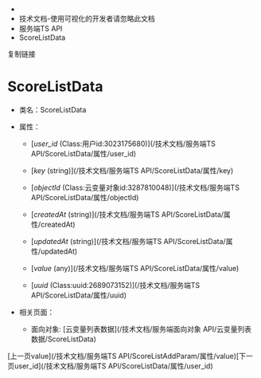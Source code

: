   * [](/)
  * 技术文档-使用可视化的开发者请忽略此文档
  * 服务端TS API
  * ScoreListData

复制链接

# ScoreListData

  * 类名：ScoreListData

  * 属性：

    * [_user_id_ (Class:用户id:3023175680)](/技术文档/服务端TS API/ScoreListData/属性/user_id)

    * [_key_ (string)](/技术文档/服务端TS API/ScoreListData/属性/key)

    * [_objectId_ (Class:云变量对象id:3287810048)](/技术文档/服务端TS API/ScoreListData/属性/objectId)

    * [_createdAt_ (string)](/技术文档/服务端TS API/ScoreListData/属性/createdAt)

    * [_updatedAt_ (string)](/技术文档/服务端TS API/ScoreListData/属性/updatedAt)

    * [_value_ (any)](/技术文档/服务端TS API/ScoreListData/属性/value)

    * [_uuid_ (Class:uuid:2689073152)](/技术文档/服务端TS API/ScoreListData/属性/uuid)

  * 相关页面：

    * 面向对象: [云变量列表数据](/技术文档/服务端面向对象 API/云变量列表数据/ScoreListData)

[上一页value](/技术文档/服务端TS API/ScoreListAddParam/属性/value)[下一页user_id](/技术文档/服务端TS
API/ScoreListData/属性/user_id)


